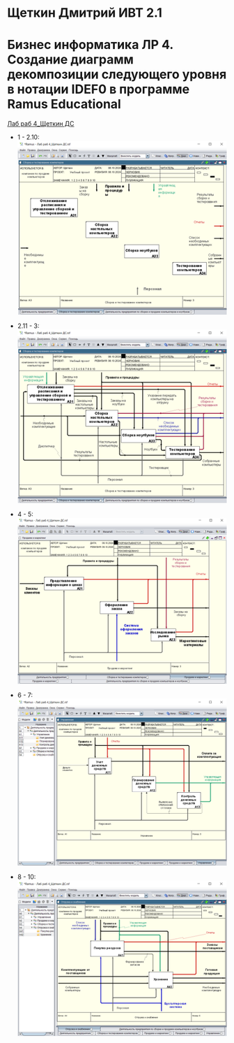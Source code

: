 # Щеткин Дмитрий ИВТ 2.1
# Бизнес информатика ЛР 4. Создание диаграмм декомпозиции следующего уровня в нотации IDEF0 в программе Ramus Educational

[Лаб раб 4_Щеткин ДС](lab4.rsf)

- 1 - 2.10:
![](photos/1.png)

- 2.11 - 3:
![](photos/2.png)

- 4 - 5:
![](photos/3.png)

- 6 - 7:
![](photos/4.png)

- 8 - 10:
![](photos/5.png)

